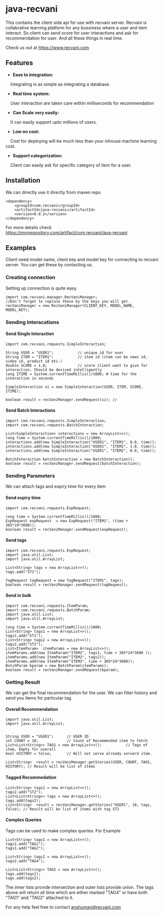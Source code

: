 # java-recvani
This contains the client side api for use with recvani server. Recvani is collabrative learning platform for any bussiness  where a user and item interact. So client can send score for user interactions and ask for recommendation for user. And all these things in real time.

Check us out  at https://www.recvani.com
## Features
* **Ease to integration:** 

 &nbsp;&nbsp;&nbsp;&nbsp;Integrating is as simple as integrating a database.
* **Real time system:** 
    
 &nbsp;&nbsp;&nbsp;&nbsp;User interaction are taken care within milliseconds for recommendation
* **Can Scale very easily:** 

 &nbsp;&nbsp;&nbsp;&nbsp;It can easily support upto millions of users. 
* **Low on cost:** 

 &nbsp;&nbsp;&nbsp;&nbsp;Cost for deploying will be much less than your inhouse machine learning cost.
* **Support categorization:** 

 &nbsp;&nbsp;&nbsp;&nbsp;Client can easily ask for specific category of item for a user.
    

## Installation
We can directly use it directly from maven repo

    <dependency>
        <groupId>com.recvani</groupId>
        <artifactId>java-recvani</artifactId>
        <version>0.0.2</version>
    </dependency>

For more details check https://mvnrepository.com/artifact/com.recvani/java-recvani

## Examples
Client need model name, client key and model key for connecting to recvani server. You can get these by contacting us.

### Creating connection 

Setting up connection is quite easy. 

    import com.recvani.manager.RecVaniManager;
    //Don't forget to replace these by the keys you will get.
    recVaniManager = new RecVaniManager(CLIENT_KEY, MODEL_NAME, MODEL_KEY);

### Sending Interacations

#### Send Single Interaction
    
    import com.recvani.requests.SimpleInteraction;
    
    String USER = "USER1";           // unique id for user
    String ITEM = "ITEM1";           // item id (item can be news id, video id, product id etc.)
    double SCORE = 1.0;              // score client want to give for interaction. Should be devised intelligently
    long ITIME = System.currentTimeMillis()/1000; # time for the interaction in seconds
    
    SimpleInteraction si = new SimpleInteraction(USER, ITEM, SCORE, ITIME);
    
    boolean result = recVaniManager.sendRequest(si); //  
        
   
#### Send Batch Interactions
    
    import com.recvani.requests.SimpleInteraction;
    import com.recvani.requests.BatchInteraction;
   
    List<SimpleInteraction> interactions = new ArrayList<>();
    long time = System.currentTimeMillis()/1000;
    interactions.add(new SimpleInteraction("USER1", "ITEM1", 0.0, time));
    interactions.add(new SimpleInteraction("USER2", "ITEM1", 1.0, time));
    interactions.add(new SimpleInteraction("USER1", "ITEM2", 0.0, time));
    
    BatchInteraction batchInteraction = new BatchInteraction();
    boolean result = recVaniManager.sendRequest(batchInteraction);


### Sending Parameters


We can attach tags and expiry time for every item
    
#### Send expiry time 
    
    import com.recvani.requests.ExpRequest;
    
    long time = System.currentTimeMillis()/1000;
    ExpRequest expRequest  = new ExpRequest("ITEM1", (time + 365*24*3600));
    boolean result = recVaniManager.sendRequest(expRequest);
         

#### Send tags 
    
    import com.recvani.requests.ExpRequest;
    import java.util.List;
    import java.util.ArrayList;

    List<String> tags = new ArrayList<>();
    tags.add("ST1");
    
    TagRequest tagRequest = new TagRequest("ITEM1", tags);
    boolean result = recVaniManager.sendRequest(tagRequest);

    
#### Send in bulk
    
    import com.recvani.requests.ItemParam;
    import com.recvani.requests.BatchParam;
    import java.util.List;
    import java.util.ArrayList;

    long time = System.currentTimeMillis()/1000;
    List<String> tags1 = new ArrayList<>();
    tags1.add("ST1");
    List<String> tags2 = new ArrayList<>();
    tags2.add("ST2");
    List<ItemParam>  itemParams = new ArrayList<>();
    itemParams.add(new ItemParam("ITEM1", tags1, time + 365*24*3600 ));
    itemParams.add(new ItemParam("ITEM2", tags2));
    itemParams.add(new ItemParam("ITEM3", time + 365*24*3600));
    BatchParam bparam = new BatchParam(itemParams);
    boolean result = recVaniManager.sendRequest(bparam);
    

### Getting Result

We can get the final recommendation for the user. We can filter history and send you items for particular tag.

#### Overall Recommendation

    import java.util.List;
    import java.util.ArrayList;

   
    String USER = "USER1";      // USER ID
    int COUNT = 10;             // Count of Recommended item to fetch
    List<List<String>> TAGS = new ArrayList<>();           // Tags of item, Empty for overall 
    bool HISTORY = false;       // Will not serve already serverd item.
    
    List<String>  result = recVaniManager.getStories(USER, COUNT, TAGS, HISTORY); // Result will be list of items
  
#### Tagged Recommedation

    List<String> tags2 = new ArrayList<>();
    tags2.add("ST2");
    List<List<String>> tags = new ArrayList<>();
    tags.add(tags2);
    List<String>  result = recVaniManager.getStories("USER1", 10, tags, false); // Result will be list of items with tag ST2

#### Complex Queries 

Tags can be used to make complex queries. For Example 

    List<String> tags1 = new ArrayList<>();
    tags1.add("TAG1");
    tags1.add("TAG2");
    
    List<String> tags2 = new ArrayList<>();
    tags2.add("TAG4");

    List<List<String>> TAGS = new ArrayList<>();
    tags.add(tags1);
    tags.add(tags2);
    
The inner lists provide intersection and outer lists provide union. The tags above will return  all time which are either marked "TAG4" or have both "TAG1" and "TAG2"  attached to it.

For any help feel free to contact anshuman@recvani.com
